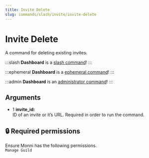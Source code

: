 ```yaml
---
title: Invite Delete
slug: commands/slash/invite/invite-delete
---
```

# Invite Delete

A command for deleting existing invites.

:::slash
**Dashboard** is a [slash command](/misc/info/slash/)!
:::

:::ephemeral
**Dashboard** is a [ephemeral command](/misc/info/ephemeral)!
:::

:::admin
**Dashboard** is an [administrator command](/misc/info/admin)!
:::

## Arguments

- 1 **invite_id:**  
    ID of an invite or it’s URL. Required in order to run the command.

## 🔒 Required permissions

Ensure Monni has the following permissions.  
`Manage Guild`